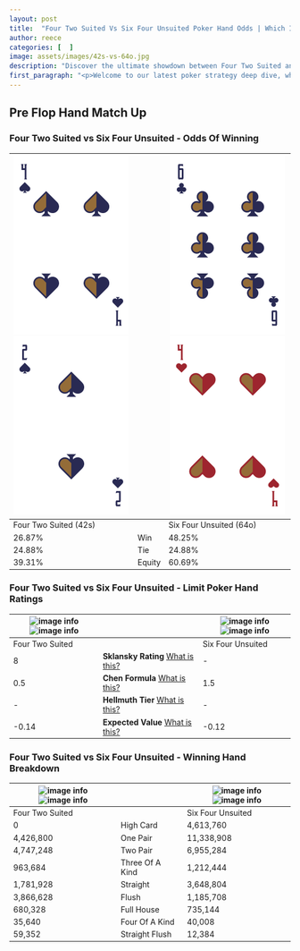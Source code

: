 ```yaml
---
layout: post
title:  "Four Two Suited Vs Six Four Unsuited Poker Hand Odds | Which Is The Better Hand In Poker? A Complete Guide"
author: reece
categories: [  ]
image: assets/images/42s-vs-64o.jpg
description: "Discover the ultimate showdown between Four Two Suited and Six Four Unsuited in poker! Uncover the odds, strategies, and scenarios where one hand triumphs over the other. Get ready to up your poker game with this thrilling analysis."
first_paragraph: "<p>Welcome to our latest poker strategy deep dive, where we're pitting two distinct hands against each other in a high-stakes showdown: Four Two Suited vs Six Four Unsuited.</p><p>In the dynamic world of poker, every decision counts, and knowing which hand holds the upper hand is key to your success at the table.</p><p>In this article, we'll dissect these two hands, explore the scenarios where one dominates the other, and equip you with the knowledge to make strategic choices that can tip the odds in your favor.</p><p>Get ready to unravel the intriguing dynamics of these poker hands and elevate your game to new heights.</p>"
---
```




[comment]: # (sp0)

## Pre Flop Hand Match Up

<div class="table hand-ratings" markdown="1"> 



### Four Two Suited vs Six Four Unsuited - Odds Of Winning


    
| ![image info](assets/images/hand1/4.png) ![image info](assets/images/hand1/2.png) |  | ![image info](assets/images/hand2/6.png) ![image info](assets/images/hand2/4o.png) |
| -------- | -------- | -------- |
| Four Two Suited (42s) |  | Six Four Unsuited (64o) |
| 26.87% | Win | 48.25% |
| 24.88% | Tie | 24.88% |
| 39.31% | Equity | 60.69% |




[comment]: # (sp1)



### Four Two Suited vs Six Four Unsuited - Limit Poker Hand Ratings


    
| ![image info](https://www.riverpairs.com/assets/images/hand1/4.png) ![image info](https://www.riverpairs.com/assets/images/hand1/2.png) |  | ![image info](https://www.riverpairs.com/assets/images/hand2/6.png) ![image info](https://www.riverpairs.com/assets/images/hand2/4o.png) |
| -------- | -------- | -------- |
| Four Two Suited |  | Six Four Unsuited |
| 8 | **Sklansky Rating** [What is this?](/sklansky-rating-explained) | - |
| 0.5 | **Chen Formula** [What is this?](/chen-formula-explained) | 1.5 |
| - | **Hellmuth Tier** [What is this?](/Hellmuth-tier-explained) | - |
| -0.14 | **Expected Value** [What is this?](/expected-value-explained) | -0.12 |




[comment]: # (sp2)



### Four Two Suited vs Six Four Unsuited - Winning Hand Breakdown


    
| ![image info](https://www.riverpairs.com/assets/images/hand1/4.png) ![image info](https://www.riverpairs.com/assets/images/hand1/2.png) |  | ![image info](https://www.riverpairs.com/assets/images/hand2/6.png) ![image info](https://www.riverpairs.com/assets/images/hand2/4o.png) |
| -------- | -------- | -------- |
| Four Two Suited |  | Six Four Unsuited |
| 0 | High Card | 4,613,760 |
| 4,426,800 | One Pair | 11,338,908 |
| 4,747,248 | Two Pair | 6,955,284 |
| 963,684 | Three Of A Kind | 1,212,444 |
| 1,781,928 | Straight | 3,648,804 |
| 3,866,628 | Flush | 1,185,708 |
| 680,328 | Full House | 735,144 |
| 35,640 | Four Of A Kind | 40,008 |
| 59,352 | Straight Flush | 12,384 |




[comment]: # (sp3)



</div>

[comment]: # (sp4)



[comment]: # (sp5)

